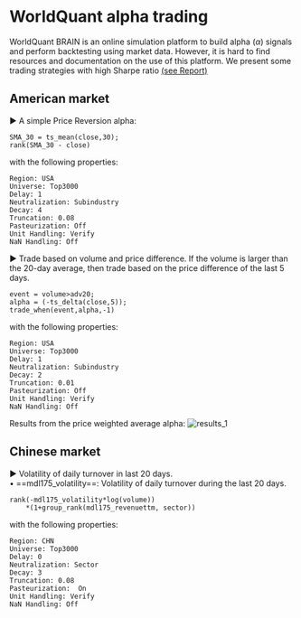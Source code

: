 # WorldQuant alpha trading

WorldQuant BRAIN is an online simulation platform to build alpha ($\alpha$) signals and perform backtesting using market data. However, it is hard to find resources and documentation on the use of this platform.
We present some trading strategies with high Sharpe ratio [(see Report)](https://github.com/alexisdpc/WorldQuant-alpha-trading/blob/main/Worldquant_Report.pdf)

## American market

▶ A simple Price Reversion alpha:

```
SMA_30 = ts_mean(close,30);
rank(SMA_30 - close)
```

with the following properties:
```
Region: USA 
Universe: Top3000
Delay: 1
Neutralization: Subindustry
Decay: 4
Truncation: 0.08
Pasteurization: Off
Unit Handling: Verify
NaN Handling: Off
```


▶ Trade based on volume and price difference. If the volume is larger than the 20-day average, then trade based on the price difference of the last 5 days. 

```
event = volume>adv20;
alpha = (-ts_delta(close,5));
trade_when(event,alpha,-1)
```
with the following properties:
```
Region: USA 
Universe: Top3000
Delay: 1
Neutralization: Subindustry
Decay: 2
Truncation: 0.01
Pasteurization: Off
Unit Handling: Verify
NaN Handling: Off
```

Results from the price weighted average alpha:
![results_1](https://github.com/alexisdpc/WorldQuant-alpha-trading/assets/124795834/a733fc99-f811-4c38-b5ab-de0166676607)




## Chinese market

▶  Volatility of daily turnover in last 20 days.\
• ==mdl175_volatility==: Volatility of daily turnover during the last 20 days.
```
rank(-mdl175_volatility*log(volume))
    *(1+group_rank(mdl175_revenuettm, sector))
```
with the following properties:
```
Region: CHN 
Universe: Top3000
Delay: 0
Neutralization: Sector
Decay: 3
Truncation: 0.08
Pasteurization:  On
Unit Handling: Verify
NaN Handling: Off
```



